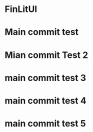 # FinLitUI
# Main commit test
# Mian commit Test 2
# main commit test 3
# main commit test 4
# main commit test 5
